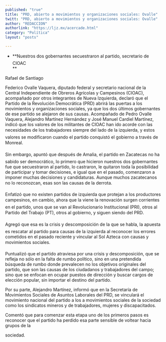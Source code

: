 ```yaml
---
published: "true"
title: "PRD, abierto a movimientos y organizaciones sociales: Ovalle"
twitt: "PRD, abierto a movimientos y organizaciones sociales: Ovalle"
author: "REDACCION"
authorlink: "https://ljz.mx/acercade.html"
category: "Política"
layout: "posts"

---
```


*   **Nuestros dos gobernantes secuestraron al partido, secretario de CIOAC  
    **


  Rafael de Santiago



  Federico Ovalle Vaquera, diputado federal y secretario nacional de la Central Independiente de Obreros Agrícolas y Campesinos (CIOAC), acompañado por otros integrantes de Nueva Izquierda, declaró que el Partido de la Revolución Democrática (PRD) abrirá las puertas a los movimientos y organizaciones sociales, ya que los dos últimos gobernantes de ese partido se alejaron de sus causas. Acompañado de Pedro Ovalle Vaquera, Alejandro Martínez Hernández y José Manuel Cardiel Martínez, indicó que los valores de los militantes de CIOAC han ido acorde con las necesidades de los trabajadores siempre del lado de la izquierda, y estos valores se modificaron cuando el partido conquistó el gobierno a través de Monreal.



  Sin embargo, apuntó que después de Amalia, el partido en Zacatecas no ha sabido ser democrático, lo primero que hicieron nuestros dos gobernantes fue que secuestraron al partido, lo castraron, le quitaron toda la posibilidad de participar y tomar decisiones, e igual que en el pasado, comenzaron a imponer muchas decisiones y candidaturas. Aunque muchos zacatecanos no lo reconozcan, esas son las causas de la derrota.



  Enfatizó que no existen partidos de izquierda que protejan a los productores campesinos, en cambio, ahora que la viene la renovación surgen corrientes en el partido, unos que se van al Revolucionario Institucional (PRI), otros al Partido del Trabajo (PT), otros al gobierno, y siguen siendo del PRD.



  Agregó que esa es la crisis y descomposición de la que se habla, la apuesta es rescatar al partido para causas de la izquierda al reconocer los errores cometidos en el pasado reciente y vincular al Sol Azteca con causas y movimientos sociales.



  Puntualizó que el partido atraviesa por una crisis y descomposición, que se refleja no sólo en la falta de rumbo político, sino en una pretendida búsqueda de rumbo donde prevalecen no los objetivos originales del partido, que son las causas de los ciudadanos y trabajadores del campo; sino que se enfocan en ocupar puestos de dirección y buscar cargos de elección popular, sin importar el destino del partido.



  Por su parte, Alejandro Martínez, informó que en la Secretaría de Movimientos Sociales de Asuntos Laborales del PRD, se vinculará el movimiento nacional del partido a los a movimientos sociales de la sociedad como los sindicatos mineros y de trabajadores, mujeres y discapacitados.



  Comentó que para comenzar esta etapa uno de los primeros pasos es reconocer que el partido ha perdido esa parte sensible de voltear hacia grupos de la



  sociedad.

